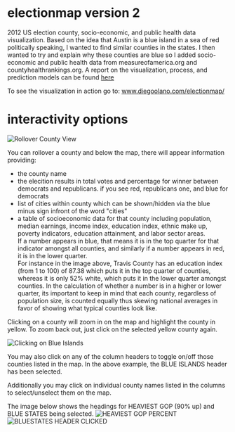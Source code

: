 electionmap version 2
===========

2012 US election county, socio-economic, and public health data visualization.
Based on the idea that Austin is a blue island in a sea of red politically speaking,
I wanted to find similar counties in the states.  I then wanted to try and explain
why these counties are blue so I added socio-economic and public health data from measureofamerica.org and countyhealthrankings.org.
A report on the visualization, process, and prediction models can be found [here](https://github.com/diegoolano/masters-courses/tree/master/machine-learning/final_project)

To see the visualization in action go to:   www.diegoolano.com/electionmap/

interactivity options
=====================
![Rollover County View](https://raw.github.com/diegoolano/electionmap/master/images/blueislands-initial.png)

You can rollover a county and below the map, there will appear information providing:
* the county name
* the elecition results in total votes and percentage for winner between democrats and republicans.  if you see red, republicans one, and blue for democrats
* list of cities within county which can be shown/hidden via the blue minus sign infront of the word "cities" 
* a table of socioeconomic data for that county including population, median earnings, income index, education index, 
	ethnic make up, poverty indicators, education attainment, and labor sector areas.  
        If a number appears in blue, that means it is in the top quarter for that indicator amongst all counties, 
        and similarly if a number appears in red, it is in the lower quarter.  
	For instance in the image above, Travis County has an education index (from 1 to 100) of 87.38 which puts it in the top quarter of counties,
	whereas it is only 52% white, which puts it in the lower quarter amongst counties.  In the calculation of whether a number is in a higher or lower quarter,
	its important to keep in mind that each county, regardless of population size, is counted equally thus skewing national averages in favor of showing what typical
	counties look like.   

Clicking on a county will zoom in on the map and highlight the county in yellow.  To zoom back out, just click on the selected yellow county again. 

![Clicking on Blue Islands](https://raw.github.com/diegoolano/electionmap/master/images/blueislands-on.png)

You may also click on any of the column headers to toggle on/off those counties listed in the map.  In the above example, the BLUE ISLANDS header has been selected.

Additionally you may click on individual county names listed in the columns to select/unselect them on the map.

The image below shows the headings for HEAVIEST GOP (90% up) and BLUE STATES being selected.
![HEAVIEST GOP PERCENT](https://raw.github.com/diegoolano/electionmap/master/images/blueislands-heaviest-gop-percentages.png)
![BLUESTATES HEADER CLICKED](https://raw.github.com/diegoolano/electionmap/master/images/blueislands-bluestates.png)
 



